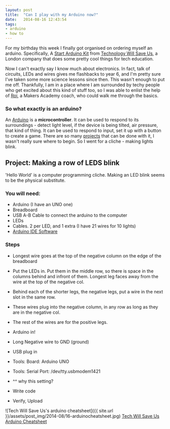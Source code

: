 ```yaml
---
layout: post
title:  "Can I play with my Arduino now?"
date:   2014-08-16 12:43:54
tags:
- arduino
- how to
---
```

For my birthday this week I finally got organised on ordering myself an arduino. Specifically, A [Start Arduino Kit][startkit] from [Technology Will Save Us][twsu], a London company that does some pretty cool things for tech education.

Now I can't exactly say I know much about electronics. In fact, talk of circuits, LEDs and wires gives me flashbacks to year 6, and I'm pretty sure I've taken some more science lessons since then. This wasn't enough to put me off. Thankfully, I am in a place where I am surrounded by techy people who get excited about this kind of stuff too, so I was able to enlist the help of [Roi][roi], a Makers Academy coach, who could walk me through the basics.

### So what exactly is an arduino?
An [Arduino][ardof] is a **microcontroller**. It can be used to respond to its surroundings - detect light level, if the device is being tilted, air pressure, that kind of thing. It can be used to respond to input, set it up with a button to create a game. There are so many [projects][projects] that can be done with it, I wasn't really sure where to begin. So I went for a cliche - making lights blink.

## Project: Making a row of LEDS blink
'Hello World' is a computer programming cliche. Making an LED blink seems to be the physical substitute.

### You will need:
* Arduino (I have an UNO one)
* Breadboard
* USB A-B Cable to connect the arduino to the computer
* LEDs
* Cables. 2 per LED, and 1 extra (I have 21 wires for 10 lights)
* [Arduino IDE Software][software]

### Steps
* Longest wire goes at the top of the negative column on the edge of the breadboard
* Put the LEDs in. Put them in the middle row, so there is space in the columns behind and infront of them. Longest leg faces away from the wire at the top of the negative col.
* Behind each of the shorter legs, the negative legs, put a wire in the next slot in the same row.
* These wires plug into the negative column, in any row as long as they are in the negative col.
* The rest of the wires are for the positive legs.
* Arduino in!
* Long Negative wire to GND (ground)
* USB plug in

* Tools: Board: Arduino UNO
* Tools: Serial Port: /dev/tty.usbmodem1421
* ^^ why this setting?
* Write code
* Verify, Upload


![Tech Will Save Us's arduino cheatsheet]({{ site.url }}/assets/post_img/2014-08/16-arduinocheatsheet.jpg)
[Tech Will Save Us Arduino Cheatsheet][cheatsheet]


[startkit]: http://www.techwillsaveus.com/shop/diy-kits/start-arduino/
[twsu]: http://www.techwillsaveus.com/
[ardof]: http://www.arduino.cc/
[roi]: https://twitter.com/roiDsign
[projects]: http://playground.arduino.cc/projects/ideas
[cheatsheet]: http://techwillsaveus.com/az/wp-content/uploads/2014/02/cheat-sheet-3.pdf
[software]: http://arduino.cc/en/main/software